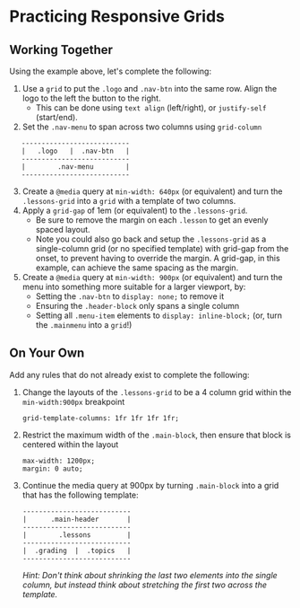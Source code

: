 # Practicing Responsive Grids

## Working Together

Using the example above, let's complete the following:

1. Use a `grid` to put the `.logo` and `.nav-btn` into the same row. Align the logo to the left the button to the right.
    - This can be done using `text align` (left/right), or `justify-self` (start/end).
2. Set the `.nav-menu` to span across two columns using `grid-column`

```
   ---------------------------
   |   .logo   |  .nav-btn   |
   ---------------------------
   |        .nav-menu        |
   ---------------------------
```

3. Create a `@media` query at `min-width: 640px` (or equivalent) and turn the `.lessons-grid` into a `grid` with a template of two columns.
4. Apply a `grid-gap` of 1em (or equivalent) to the `.lessons-grid`.
    - Be sure to remove the margin on each `.lesson` to get an evenly spaced layout.
    - Note you could also go back and setup the `.lessons-grid` as a single-column grid (or no specified template) with grid-gap from the onset, to prevent having to override the margin. A grid-gap, in this example, can achieve the same spacing as the margin.
5. Create a `@media` query at `min-width: 900px` (or equivalent) and turn the menu into something more suitable for a larger viewport, by:
    - Setting the `.nav-btn` to `display: none;` to remove it
    - Ensuring the `.header-block` only spans a single column
    - Setting all `.menu-item` elements to `display: inline-block;` (or, turn the `.mainmenu` into a `grid`!)

## On Your Own

Add any rules that do not already exist to complete the following:

1. Change the layouts of the `.lessons-grid` to be a 4 column grid within the `min-width:900px` breakpoint
      ```
      grid-template-columns: 1fr 1fr 1fr 1fr;
      ```

2. Restrict the maximum width of the `.main-block`, then ensure that block is centered within the layout
      ```
      max-width: 1200px;
      margin: 0 auto;
      ```

3. Continue the media query at 900px by turning `.main-block` into a grid that has the following template:
      ```
      ---------------------------
      |      .main-header       |
      ---------------------------
      |        .lessons         |
      ---------------------------
      |  .grading  |  .topics   |
      ---------------------------
      ```
      _Hint: Don't think about shrinking the last two elements into the single column, but instead think about stretching the first two across the template._
